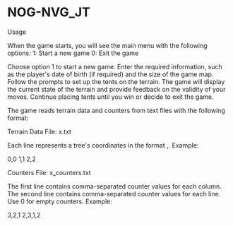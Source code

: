 # NOG-NVG_JT
Usage

When the game starts, you will see the main menu with the following options:
1: Start a new game
0: Exit the game

Choose option 1 to start a new game.
Enter the required information, such as the player's date of birth (if required) and the size of the game map.
Follow the prompts to set up the tents on the terrain.
The game will display the current state of the terrain and provide feedback on the validity of your moves.
Continue placing tents until you win or decide to exit the game.

The game reads terrain data and counters from text files with the following format:

Terrain Data File: <numLines>x<numColumns>.txt

Each line represents a tree's coordinates in the format <line>,<column>.
Example:

0,0
1,1
2,2

Counters File: <numLines>x<numColumns>_counters.txt

The first line contains comma-separated counter values for each column.
The second line contains comma-separated counter values for each line.
Use 0 for empty counters.
Example:

3,2,1
2,3,1,2
